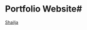 # Portfolio Website#
<a href="https://shailja26code.github.io/MyPortfolio/" target="_blank">Shailja</a>
